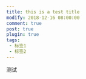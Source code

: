 ```yaml
---
title: this is a test title
modify: 2018-12-16 08:00:00
comment: true
post: true
plugin: true
tags:
 - 标签1
 - 标签2
---
```




测试

